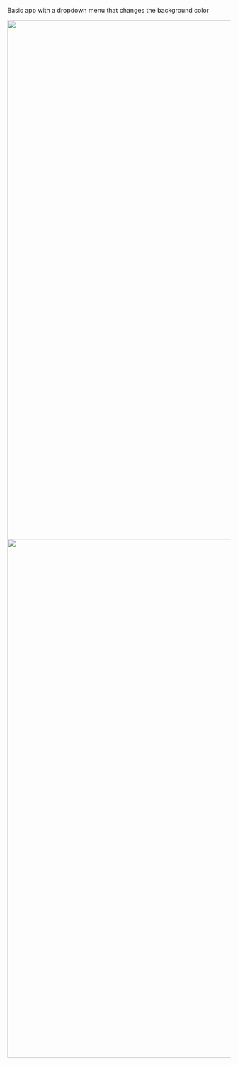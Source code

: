 Basic app with a dropdown menu that changes the background color

<img src="https://user-images.githubusercontent.com/89944583/193203564-4df04dba-7e93-4305-becf-ccb8a8f95bd8.png" width=540 height=1170>

<img src="https://user-images.githubusercontent.com/89944583/193203625-5a8cbb30-7b0b-4ab8-b892-8b7303881ad3.png" width=540 height=1170>
